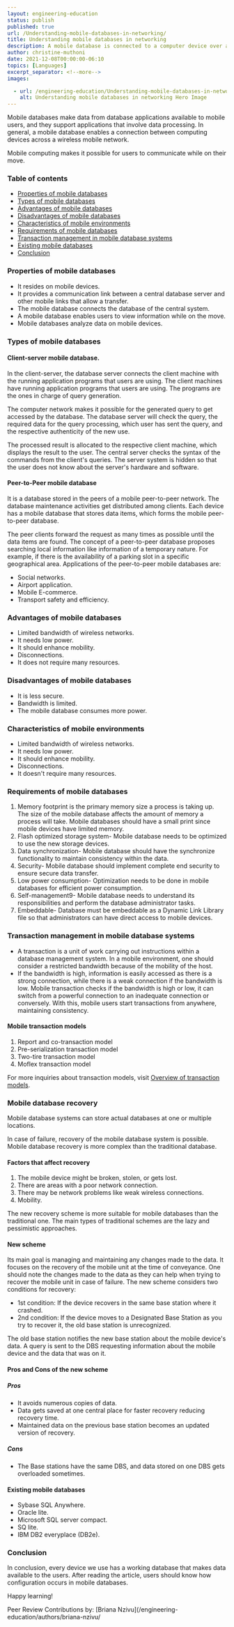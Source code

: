 ```yaml
---
layout: engineering-education
status: publish
published: true
url: /Understanding-mobile-databases-in-networking/
title: Understanding mobile databases in networking
description: A mobile database is connected to a computer device over a wireless mobile network. This article will cover mobile databases in networking.
author: christine-muthoni
date: 2021-12-08T00:00:00-06:10
topics: [Languages]
excerpt_separator: <!--more-->
images:

  - url: /engineering-education/Understanding-mobile-databases-in-networking/hero.jpg
    alt: Understanding mobile databases in networking Hero Image
---
```

Mobile databases make data from database applications available to mobile users, and they support applications that involve data processing. In general, a mobile database enables a connection between computing devices across a wireless mobile network.
<!--more-->
Mobile computing makes it possible for users to communicate while on their move.

### Table of contents
- [ Properties of mobile databases](#Properties-of-mobile-databases)
- [ Types of mobile databases](#Types-of-mobile-databases)
- [Advantages of mobile databases](#Advantages-of-mobile-databases)
- [Disadvantages of mobile databases](#Disdvantages-of-mobile-databases)
- [Characteristics of mobile environments](#Characteristics-of-mobile-environments)
- [Requirements of mobile databases](#Requirements-of-mobile-databases)
- [Transaction management in mobile database systems](#Transaction-management-in-mobile-database-systems)
- [Existing mobile databases](#Existing-mobile-databases)
- [Conclusion](#conclusion)

### Properties of mobile databases
- It resides on mobile devices.
- It provides a communication link between a central database server and other mobile links that allow a transfer.
- The mobile database connects the database of the central system.
- A mobile database enables users to view information while on the move.
- Mobile databases analyze data on mobile devices.

### Types of mobile databases
#### Client-server mobile database.
In the client-server, the database server connects the client machine with the running application programs that users are using. The client machines have running application programs that users are using. The programs are the ones in charge of query generation. 

The computer network makes it possible for the generated query to get accessed by the database. The database server will check the query, the required data for the query processing, which user has sent the query, and the respective authenticity of the new use. 

The processed result is allocated to the respective client machine, which displays the result to the user. The central server checks the syntax of the commands from the client's queries. The server system is hidden so that the user does not know about the server's hardware and software.

#### Peer-to-Peer mobile database
It is a database stored in the peers of a mobile peer-to-peer network. The database maintenance activities get distributed among clients. Each device has a mobile database that stores data items, which forms the mobile peer-to-peer database. 

The peer clients forward the request as many times as possible until the data items are found. The concept of a peer-to-peer database proposes searching local information like information of a temporary nature. For example, if there is the availability of a parking slot in a specific geographical area. Applications of the peer-to-peer mobile databases are:
 - Social networks.
 - Airport application.
 - Mobile E-commerce.
 - Transport safety and efficiency.

### Advantages of mobile databases
- Limited bandwidth of wireless networks.
- It needs low power.
- It should enhance mobility.
- Disconnections.
- It does not require many resources.

### Disadvantages of mobile databases
 - It is less secure.
 - Bandwidth is limited.
 - The mobile database consumes more power.

### Characteristics of mobile environments
- Limited bandwidth of wireless networks.
- It needs low power.
- It should enhance mobility.
- Disconnections.
- It doesn't require many resources.

### Requirements of mobile databases
1. Memory footprint is the primary memory size a process is taking up. The size of the mobile database affects the amount of memory a process will take. Mobile databases should have a small print since mobile devices have limited memory.
2. Flash optimized storage system- Mobile database needs to be optimized to use the new storage devices. 
3. Data synchronization- Mobile database should have the synchronize functionality to maintain consistency within the data.
4. Security- Mobile database should implement complete end security to ensure secure data transfer.
5. Low power consumption- Optimization needs to be done in mobile databases for efficient power consumption.
6. Self-management9- Mobile database needs to understand its responsibilities and perform the database administrator tasks.
7. Embeddable- Database must be embeddable as a Dynamic Link Library file so that administrators can have direct access to mobile devices.

### Transaction management in mobile database systems
- A transaction is a unit of work carrying out instructions within a database management system. In a mobile environment, one should consider a restricted bandwidth because of the mobility of the host.
- If the bandwidth is high, information is easily accessed as there is a strong connection, while there is a weak connection if the bandwidth is low. Mobile transaction checks if the bandwidth is high or low, it can switch from a powerful connection to an inadequate connection or conversely. With this, mobile users start transactions from anywhere, maintaining consistency.

#### Mobile transaction models
1. Report and co-transaction model
2. Pre-serialization transaction model
3. Two-tire transaction model
4. Moflex transaction model

For more inquiries about transaction models, visit [Overview of transaction models](https://citeseerx.ist.psu.edu/viewdoc/download?doi=10.1.1.22.2097&rep=rep1&type=pdf).
 
### Mobile database recovery
Mobile database systems can store actual databases at one or multiple locations.

In case of failure, recovery of the mobile database system is possible. Mobile database recovery is more complex than the traditional database.

#### Factors that affect recovery
1. The mobile device might be broken, stolen, or gets lost.
2. There are areas with a poor network connection.
3. There may be network problems like weak wireless connections.
4. Mobility.

The new recovery scheme is more suitable for mobile databases than the traditional one. The main types of traditional schemes are the lazy and pessimistic approaches.

#### New scheme
Its main goal is managing and maintaining any changes made to the data. It focuses on the recovery of the mobile unit at the time of conveyance. One should note the changes made to the data as they can help when trying to recover the mobile unit in case of failure. The new scheme considers two conditions for recovery:
- 1st condition: If the device recovers in the same base station where it crashed.
- 2nd condition: If the device moves to a Designated Base Station as you try to recover it, the old base station is unrecognized.

The old base station notifies the new base station about the mobile device's data. A query is sent to the DBS requesting information about the mobile device and the data that was on it.

#### Pros and Cons of the new scheme
##### Pros
- It avoids numerous copies of data.
- Data gets saved at one central place for faster recovery reducing recovery time.
- Maintained data on the previous base station becomes an updated version of recovery.

##### Cons
- The Base stations have the same DBS, and data stored on one DBS gets overloaded sometimes.

#### Existing mobile databases
 - Sybase SQL Anywhere.
 - Oracle lite.
 - Microsoft SQL server compact.
 - SQ lite.
 - IBM DB2 everyplace (DB2e).
 
### Conclusion
In conclusion, every device we use has a working database that makes data available to the users. After reading the article, users should know how configuration occurs in mobile databases.

Happy learning!

Peer Review Contributions by: [Briana Nzivu](/engineering-education/authors/briana-nzivu/
